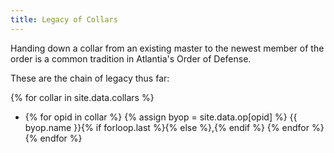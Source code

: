 ```yaml
---
title: Legacy of Collars
---
```


Handing down a collar from an existing master to the newest member of the order is a common tradition in Atlantia's Order of Defense.

These are the chain of legacy thus far:

{% for collar in site.data.collars %}
* {% for opid in collar %} {% assign byop = site.data.op[opid] %} {{ byop.name }}{% if forloop.last %}{% else %},{% endif %} {% endfor %}
{% endfor  %}
